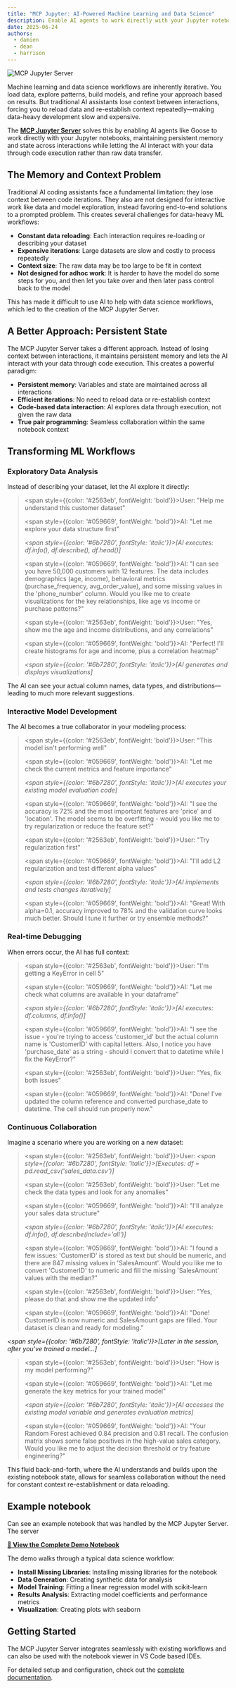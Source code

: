 ```yaml
---
title: "MCP Jupyter: AI-Powered Machine Learning and Data Science"
description: Enable AI agents to work directly with your Jupyter notebooks, leveraging persistent memory and stateful collaboration for enhanced ML and data science workflows
date: 2025-06-24
authors:
  - damien
  - dean
  - harrison
---
```


![MCP Jupyter Server](data-goose.png)

Machine learning and data science workflows are inherently iterative. You load data, explore patterns, build models, and refine your approach based on results. But traditional AI assistants lose context between interactions, forcing you to reload data and re-establish context repeatedly—making data-heavy development slow and expensive.

The [**MCP Jupyter Server**](https://github.com/block/mcp-jupyter) solves this by enabling AI agents like Goose to work directly with your Jupyter notebooks, maintaining persistent memory and state across interactions while letting the AI interact with your data through code execution rather than raw data transfer.

<!--truncate-->

## The Memory and Context Problem

Traditional AI coding assistants face a fundamental limitation: they lose context between code iterations. They also are not designed for interactive work like data and model exploration, instead favoring end-to-end solutions to a prompted problem. This creates several challenges for data-heavy ML workflows:

- **Constant data reloading**: Each interaction requires re-loading or describing your dataset
- **Expensive iterations**: Large datasets are slow and costly to process repeatedly
- **Context size**: The raw data may be too large to be fit in context
- **Not designed for adhoc work**: It is harder to have the model do some steps for you, and then let you take over and then later pass control back to the model

This has made it difficult to use AI to help with data science workflows, which led to the creation of the MCP Jupyter Server.

## A Better Approach: Persistent State

The MCP Jupyter Server takes a different approach. Instead of losing context between interactions, it maintains persistent memory and lets the AI interact with your data through code execution. This creates a powerful paradigm:

- **Persistent memory**: Variables and state are maintained across all interactions
- **Efficient iterations**: No need to reload data or re-establish context
- **Code-based data interaction**: AI explores data through execution, not given the raw data
- **True pair programming**: Seamless collaboration within the same notebook context

## Transforming ML Workflows

### Exploratory Data Analysis

Instead of describing your dataset, let the AI explore it directly:

> <span style={{color: '#2563eb', fontWeight: 'bold'}}>User:</span> "Help me understand this customer dataset"
> 
> <span style={{color: '#059669', fontWeight: 'bold'}}>AI:</span> "Let me explore your data structure first"
> 
> *<span style={{color: '#6b7280', fontStyle: 'italic'}}>[AI executes: df.info(), df.describe(), df.head()]</span>*
> 
> <span style={{color: '#059669', fontWeight: 'bold'}}>AI:</span> "I can see you have 50,000 customers with 12 features. The data includes demographics (age, income), behavioral metrics (purchase_frequency, avg_order_value), and some missing values in the 'phone_number' column. Would you like me to create visualizations for the key relationships, like age vs income or purchase patterns?"
> 
> <span style={{color: '#2563eb', fontWeight: 'bold'}}>User:</span> "Yes, show me the age and income distributions, and any correlations"
> 
> <span style={{color: '#059669', fontWeight: 'bold'}}>AI:</span> "Perfect! I'll create histograms for age and income, plus a correlation heatmap"
> 
> *<span style={{color: '#6b7280', fontStyle: 'italic'}}>[AI generates and displays visualizations]</span>*

The AI can see your actual column names, data types, and distributions—leading to much more relevant suggestions.

### Interactive Model Development

The AI becomes a true collaborator in your modeling process:

> <span style={{color: '#2563eb', fontWeight: 'bold'}}>User:</span> "This model isn't performing well"
> 
> <span style={{color: '#059669', fontWeight: 'bold'}}>AI:</span> "Let me check the current metrics and feature importance"
> 
> *<span style={{color: '#6b7280', fontStyle: 'italic'}}>[AI executes your existing model evaluation code]</span>*
> 
> <span style={{color: '#059669', fontWeight: 'bold'}}>AI:</span> "I see the accuracy is 72% and the most important features are 'price' and 'location'. The model seems to be overfitting - would you like me to try regularization or reduce the feature set?"
> 
> <span style={{color: '#2563eb', fontWeight: 'bold'}}>User:</span> "Try regularization first"
> 
> <span style={{color: '#059669', fontWeight: 'bold'}}>AI:</span> "I'll add L2 regularization and test different alpha values"
> 
> *<span style={{color: '#6b7280', fontStyle: 'italic'}}>[AI implements and tests changes iteratively]</span>*
> 
> <span style={{color: '#059669', fontWeight: 'bold'}}>AI:</span> "Great! With alpha=0.1, accuracy improved to 78% and the validation curve looks much better. Should I tune it further or try ensemble methods?"

### Real-time Debugging

When errors occur, the AI has full context:

> <span style={{color: '#2563eb', fontWeight: 'bold'}}>User:</span> "I'm getting a KeyError in cell 5"
> 
> <span style={{color: '#059669', fontWeight: 'bold'}}>AI:</span> "Let me check what columns are available in your dataframe"
> 
> *<span style={{color: '#6b7280', fontStyle: 'italic'}}>[AI executes: df.columns, df.info()]</span>*
> 
> <span style={{color: '#059669', fontWeight: 'bold'}}>AI:</span> "I see the issue - you're trying to access 'customer_id' but the actual column name is 'CustomerID' with capital letters. Also, I notice you have 'purchase_date' as a string - should I convert that to datetime while I fix the KeyError?"
> 
> <span style={{color: '#2563eb', fontWeight: 'bold'}}>User:</span> "Yes, fix both issues"
> 
> <span style={{color: '#059669', fontWeight: 'bold'}}>AI:</span> "Done! I've updated the column reference and converted purchase_date to datetime. The cell should run properly now."

### Continuous Collaboration

Imagine a scenario where you are working on a new dataset:

> <span style={{color: '#2563eb', fontWeight: 'bold'}}>User:</span> *<span style={{color: '#6b7280', fontStyle: 'italic'}}>[Executes: df = pd.read_csv('sales_data.csv')]</span>*
> 
> <span style={{color: '#2563eb', fontWeight: 'bold'}}>User:</span> "Let me check the data types and look for any anomalies"
> 
> <span style={{color: '#059669', fontWeight: 'bold'}}>AI:</span> "I'll analyze your sales data structure"
> 
> *<span style={{color: '#6b7280', fontStyle: 'italic'}}>[AI executes: df.info(), df.describe(include='all')]</span>*
> 
> <span style={{color: '#059669', fontWeight: 'bold'}}>AI:</span> "I found a few issues: 'CustomerID' is stored as text but should be numeric, and there are 847 missing values in 'SalesAmount'. Would you like me to convert 'CustomerID' to numeric and fill the missing 'SalesAmount' values with the median?"
> 
> <span style={{color: '#2563eb', fontWeight: 'bold'}}>User:</span> "Yes, please do that and show me the updated info"
> 
> <span style={{color: '#059669', fontWeight: 'bold'}}>AI:</span> "Done! CustomerID is now numeric and SalesAmount gaps are filled. Your dataset is clean and ready for modeling."

*<span style={{color: '#6b7280', fontStyle: 'italic'}}>[Later in the session, after you've trained a model...]</span>*

> <span style={{color: '#2563eb', fontWeight: 'bold'}}>User:</span> "How is my model performing?"
> 
> <span style={{color: '#059669', fontWeight: 'bold'}}>AI:</span> "Let me generate the key metrics for your trained model"
> 
> *<span style={{color: '#6b7280', fontStyle: 'italic'}}>[AI accesses the existing model variable and generates evaluation metrics]</span>*
> 
> <span style={{color: '#059669', fontWeight: 'bold'}}>AI:</span> "Your Random Forest achieved 0.84 precision and 0.81 recall. The confusion matrix shows some false positives in the high-value sales category. Would you like me to adjust the decision threshold or try feature engineering?"

This fluid back-and-forth, where the AI understands and builds upon the existing notebook state, allows for seamless collaboration without the need for constant context re-establishment or data reloading.

## Example notebook

Can see an example notebook that was handled by the MCP Jupyter Server.  The server 

**[📓 View the Complete Demo Notebook](https://github.com/block/mcp-jupyter/blob/main/demos/demo.ipynb)**

The demo walks through a typical data science workflow:
- **Install Missing Libraries**: Installing missing libraries for the notebook
- **Data Generation**: Creating synthetic data for analysis
- **Model Training**: Fitting a linear regression model with scikit-learn
- **Results Analysis**: Extracting model coefficients and performance metrics
- **Visualization**: Creating plots with seaborn

## Getting Started

The MCP Jupyter Server integrates seamlessly with existing workflows and can also be used with the notebook viewer in VS Code based IDEs.

For detailed setup and configuration, check out the [complete documentation](https://block.github.io/mcp-jupyter/).


<head>
  <meta property="og:title" content="MCP Jupyter Server: Bringing Notebook Intelligence to AI Agents" />
  <meta property="og:type" content="article" />
  <meta property="og:url" content="https://block.github.io/goose/blog/2025/06/24/mcp-jupyter-server" />
  <meta property="og:description" content="A powerful MCP server that enables AI agents to interact with Jupyter notebooks while preserving kernel state and variable context" />
  <meta property="og:image" content="https://block.github.io/goose/assets/images/data-goose-31db12eb84fe22345f4ed83d50d8d41f.png" />
  <meta name="twitter:card" content="summary_large_image" />
  <meta property="twitter:domain" content="block.github.io/goose" />
  <meta name="twitter:title" content="MCP Jupyter Server: Bringing Notebook Intelligence to AI Agents" />
  <meta name="twitter:description" content="A powerful MCP server that enables AI agents to interact with Jupyter notebooks while preserving kernel state and variable context" />
  <meta name="twitter:image" content="https://block.github.io/goose/assets/images/data-goose-31db12eb84fe22345f4ed83d50d8d41f.png" />
</head>